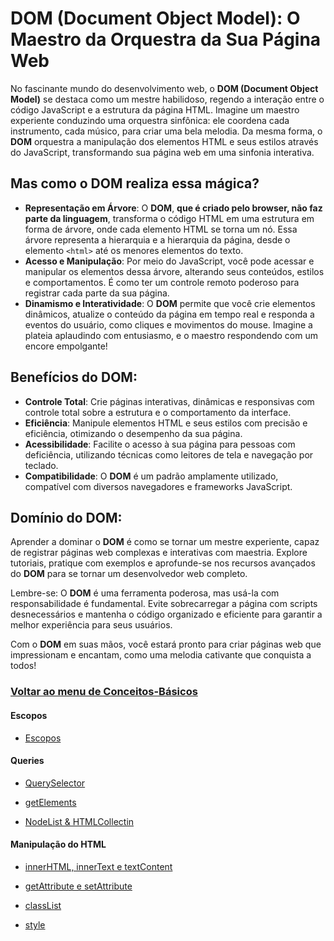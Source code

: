 # DOM (Document Object Model): O Maestro da Orquestra da Sua Página Web

No fascinante mundo do desenvolvimento web, o **DOM (Document Object Model)** se destaca como um mestre habilidoso, regendo a interação entre o código JavaScript e a estrutura da página HTML. Imagine um maestro experiente conduzindo uma orquestra sinfônica: ele coordena cada instrumento, cada músico, para criar uma bela melodia. Da mesma forma, o **DOM** orquestra a manipulação dos elementos HTML e seus estilos através do JavaScript, transformando sua página web em uma sinfonia interativa.

## Mas como o **DOM** realiza essa mágica?

- **Representação em Árvore**: O **DOM**, **que é criado pelo browser, não faz parte da linguagem**, transforma o código HTML em uma estrutura em forma de árvore, onde cada elemento HTML se torna um nó. Essa árvore representa a hierarquia e a hierarquia da página, desde o elemento `<html>` até os menores elementos do texto.
- **Acesso e Manipulação**: Por meio do JavaScript, você pode acessar e manipular os elementos dessa árvore, alterando seus conteúdos, estilos e comportamentos. É como ter um controle remoto poderoso para registrar cada parte da sua página.
- **Dinamismo e Interatividade**: O **DOM** permite que você crie elementos dinâmicos, atualize o conteúdo da página em tempo real e responda a eventos do usuário, como cliques e movimentos do mouse. Imagine a plateia aplaudindo com entusiasmo, e o maestro respondendo com um encore empolgante!

## Benefícios do **DOM**:

- **Controle Total**: Crie páginas interativas, dinâmicas e responsivas com controle total sobre a estrutura e o comportamento da interface.
- **Eficiência**: Manipule elementos HTML e seus estilos com precisão e eficiência, otimizando o desempenho da sua página.
- **Acessibilidade**: Facilite o acesso à sua página para pessoas com deficiência, utilizando técnicas como leitores de tela e navegação por teclado.
- **Compatibilidade**: O **DOM** é um padrão amplamente utilizado, compatível com diversos navegadores e frameworks JavaScript.

## Domínio do **DOM**:

Aprender a dominar o **DOM** é como se tornar um mestre experiente, capaz de registrar páginas web complexas e interativas com maestria. Explore tutoriais, pratique com exemplos e aprofunde-se nos recursos avançados do **DOM** para se tornar um desenvolvedor web completo.

Lembre-se: O **DOM** é uma ferramenta poderosa, mas usá-la com responsabilidade é fundamental. Evite sobrecarregar a página com scripts desnecessários e mantenha o código organizado e eficiente para garantir a melhor experiência para seus usuários.

Com o **DOM** em suas mãos, você estará pronto para criar páginas web que impressionam e encantam, como uma melodia cativante que conquista a todos!

### [Voltar ao menu de Conceitos-Básicos](../conceitos-basicos.md)

#### Escopos

- [Escopos](../DOM/escopos/escopos.md)

#### Queries

- [QuerySelector](../DOM/querySelector/querySelector.md)

- [getElements](../DOM/Querys/getElements.md)

- [NodeList & HTMLCollectin](../DOM/Querys/nodeList-HTMLCollection.md)

#### Manipulação do HTML

- [innerHTML, innerText e textContent](../DOM/manipulacao-HTML/inners.md)

- [getAttribute e setAttribute](../DOM/manipulacao-HTML/get-setAtritute.md)

- [classList](../DOM/manipulacao-HTML/classList.md)

- [style](../DOM/manipulacao-HTML/style.md)